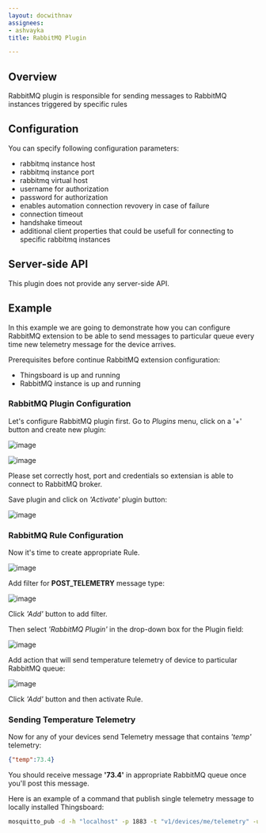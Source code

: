 ```yaml
---
layout: docwithnav
assignees:
- ashvayka
title: RabbitMQ Plugin

---
```


## Overview

RabbitMQ plugin is responsible for sending messages to RabbitMQ instances triggered by specific rules

## Configuration

You can specify following configuration parameters:

 - rabbitmq instance host
 - rabbitmq instance port
 - rabbitmq virtual host
 - username for authorization
 - password for authorization
 - enables automation connection revovery in case of failure
 - connection timeout
 - handshake timeout
 - additional client properties that could be usefull for connecting to specific rabbitmq instances

## Server-side API

This plugin does not provide any server-side API.

## Example

In this example we are going to demonstrate how you can configure RabbitMQ extension to be able to send messages to particular queue every time new telemetry message for the device arrives.

Prerequisites before continue RabbitMQ extension configuration:

 - Thingsboard is up and running
 - RabbitMQ instance is up and running

### RabbitMQ Plugin Configuration

Let's configure RabbitMQ plugin first. Go to *Plugins* menu, click on a '+' button and create new plugin:

![image](/images/reference/plugins/rabbitmq/rabbitmq-plugin-config-1.png)

![image](/images/reference/plugins/rabbitmq/rabbitmq-plugin-config-2.png)

Please set correctly host, port and credentials so extensian is able to connect to RabbitMQ broker.

Save plugin and click on *'Activate'* plugin button:

![image](/images/reference/plugins/rabbitmq/rabbitmq-activate-plugin.png)

### RabbitMQ Rule Configuration

Now it's time to create appropriate Rule.

![image](/images/reference/plugins/rabbitmq/rabbitmq-rule-config.png)

Add filter for **POST_TELEMETRY** message type:

![image](/images/reference/plugins/rabbitmq/post-telemetry-filter.png)

Click *'Add'* button to add filter.

Then select *'RabbitMQ Plugin'* in the drop-down box for the Plugin field:

![image](/images/reference/plugins/rabbitmq/rabbitmq-plugin-selection.png)

Add action that will send temperature telemetry of device to particular RabbitMQ queue:

![image](/images/reference/plugins/rabbitmq/rabbitmq-rule-action-config.png)

Click *'Add'* button and then activate Rule.

### Sending Temperature Telemetry

Now for any of your devices send Telemetry message that contains *'temp'* telemetry:

```json
{"temp":73.4}
```

You should receive message **'73.4'** in appropriate RabbitMQ queue once you'll post this message.

Here is an example of a command that publish single telemetry message to locally installed Thingsboard:

```bash
mosquitto_pub -d -h "localhost" -p 1883 -t "v1/devices/me/telemetry" -u "$ACCESS_TOKEN" -m '{"temp":73.4}'
```